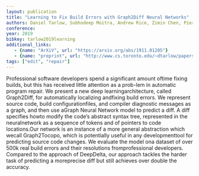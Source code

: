 ```yaml
---
layout: publication
title: "Learning to Fix Build Errors with Graph2Diff Neural Networks"
authors: Daniel Tarlow, Subhodeep Moitra, Andrew Rice, Zimin Chen, Pierre-Antoine Manzagol, Charles Sutton, Edward Aftandilian
conference: 
year: 2019
bibkey: tarlow2019learning
additional_links:
   - {name: "ArXiV", url: "https://arxiv.org/abs/1911.01205"}
   - {name: "preprint", url: "http://www.cs.toronto.edu/~dtarlow/papers/graph2diff_preprint.pdf"}
tags: ["edit", "repair"]
---
```

Professional software developers spend a significant amount oftime fixing builds, but this has received little attention as a prob-lem in automatic program repair. We present a new deep learningarchitecture, called Graph2Diff, for automatically localizing andfixing build errors. We represent source code, build configurationfiles, and compiler diagnostic messages as a graph, and then use aGraph Neural Network model to predict a diff. A diff specifies howto modify the code’s abstract syntax tree, represented in the neuralnetwork as a sequence of tokens and of pointers to code locations.Our network is an instance of a more general abstraction which wecall Graph2Tocopo, which is potentially useful in any developmenttool for predicting source code changes. We evaluate the model ona dataset of over 500k real build errors and their resolutions fromprofessional developers. Compared to the approach of DeepDelta, our approach tackles the harder task of predicting a moreprecise diff but still achieves over double the accuracy.
